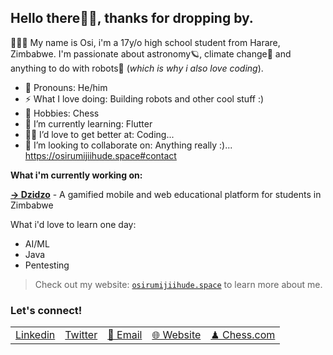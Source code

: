 ## Hello there👋🏽, thanks for dropping by.
👨🏽‍🚀 My name is Osi, i'm a 17y/o high school student from Harare, Zimbabwe. I'm passionate about astronomy🪐, climate change🐳 and anything to do with robots🤖 (*which is why i also love coding*).



- 🎨 Pronouns: He/him
- ⚡ What I love doing: Building robots and other cool stuff :)
- 💫 Hobbies: Chess
- 🌱 I’m currently learning: Flutter
- 🐱‍🏍 I’d love to get better at: Coding...
- 👯 I’m looking to collaborate on: Anything really :)... https://osirumijiihude.space#contact


**What i'm currently working on:**

[**→ Dzidzo**](https://dzidzo.org/) - A gamified mobile and web educational platform for students in Zimbabwe


What i'd love to learn one day:
- AI/ML
- Java
- Pentesting

> Check out my website: [`osirumijiihude.space`](https://osirumijiihude.space) to learn more about me.

### Let's connect!

<table>
    <tbody>
      <tr>
        <td>
          <a href="https://linkedin.com/in/osirumijiihude/">Linkedin</a>
        </td>
        <td>
          <a href="https://twitter.com/osirumijiihude">Twitter</a>
        </td>
        <td>
          <a href="mailto:oihude@gmail.com">💬 Email</a>
        </td>
        <td>
          <a href="https://osirumijiihude.space">🌐 Website</a>
        </td>
            <td>
          <a href="https://chess.com/angrybird_zw">♟ Chess.com</a>
        </td>
      </tr>
    </tbody>
  </table>

